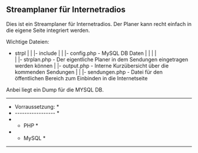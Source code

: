 Streamplaner für Internetradios
-------------------------------


Dies ist ein Streamplaner für Internetradios. 
Der Planer kann recht einfach in die eigene Seite integriert werden. 


Wichtige Dateien:


- strpl
| |  |- include
| |    |- config.php - MySQL DB Daten
| |
| |  
| |- strplan.php - Der eigentliche Planer in dem Sendungen eingetragen werden können
| |- output.php  - Interne Kurzübersicht über die kommenden Sendungen
|
|
|- sendungen.php - Datei für den öffentlichen Bereich zum Einbinden in die Internetseite





Anbei liegt ein Dump für die MYSQL DB. 


**********************
*  Vorraussetzung:   *
* -----------------  *
* - PHP              *
* - MySQL            *
**********************
